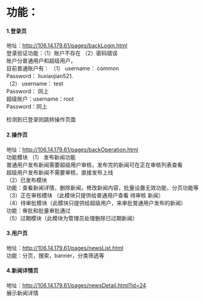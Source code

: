 功能：
====
#### 1.登录页   
地址：http://106.14.179.61/pages/backLogin.html<br/>
登录验证功能：（1）账户不存在 （2）密码错误<br/>
账户分普通用户和超级用户，<br/>
目前普通账户有： （1） username： common<br/>
				       Password： liuxiaojian521.<br/>
				  （2） username： test<br/>
				       Password： 同上<br/>
超级账户：username：root  <br/>
Password：同上<br/>

检测到已登录则跳转操作页面
#### 2.操作页  
地址：http://106.14.179.61/pages/backOperation.html<br/>
功能模块 （1） 发布新闻功能 <br/>
			普通用户发布新闻需要超级用户审核，发布完的新闻可在正在审核列表查看<br/>
			超级用户发布新闻不需要审核，直接发布上线<br/>
	     （2）已发布模块<br/>
功能：查看新闻详情，删除新闻，修改新闻内容，批量设置无效功能，分页功能等<br/>
		 （3）正在审核模块  （此模块只提供给普通用户查看  待审核  新闻）<br/>
		 （4）待审批模块（此模块只提供给超级用户，来审批普通用户发布的新闻）<br/>
				功能：审批和批量审批通过  <br/>
		 （5）过期模块（此模块为管理员处理删除已过期新闻）<br/>
#### 3.用户页 
地址：http://106.14.179.61/pages/newsList.html<br/>
功能：分页，搜索，banner，分类筛选等<br/>
#### 4.新闻详情页 
地址：http://106.14.179.61/pages/newsDetail.html?id=24<br/>
展示新闻详情
